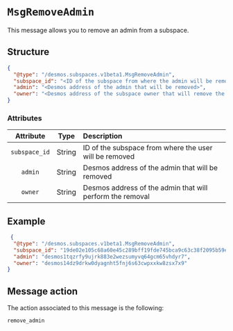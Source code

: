 # `MsgRemoveAdmin`
This message allows you to remove an admin from a subspace.

## Structure
```json
{
  "@type": "/desmos.subspaces.v1beta1.MsgRemoveAdmin",
  "subspace_id": "<ID of the subspace from where the admin will be removed>",
  "admin": "<Desmos address of the admin that will be removed>",
  "owner": "<Desmos address of the subspace owner that will remove the admin>"
}
```

### Attributes
| Attribute | Type | Description |
| :-------: | :---: | :--------- |
| `subspace_id` | String | ID of the subspace from where the user will be removed |
| `admin` | String | Desmos address of the admin that will be removed |
| `owner` | String | Desmos address of the admin that will perform the removal |

## Example
```json
 {
  "@type": "/desmos.subspaces.v1beta1.MsgRemoveAdmin",
  "subspace_id": "19de02e105c68a60e45c289bff19fde745bca9c63c38f2095b59e8e8090ae1af",
  "admin": "desmos1tqzrfy9ujrk883e2wezsumyvq64gcm65vhdyr7",
  "owner": "desmos14dz9drkw0dyagnht5fnj6s63cwpxxkw8zsx7x9"
}
```

## Message action
The action associated to this message is the following:

````
remove_admin
````